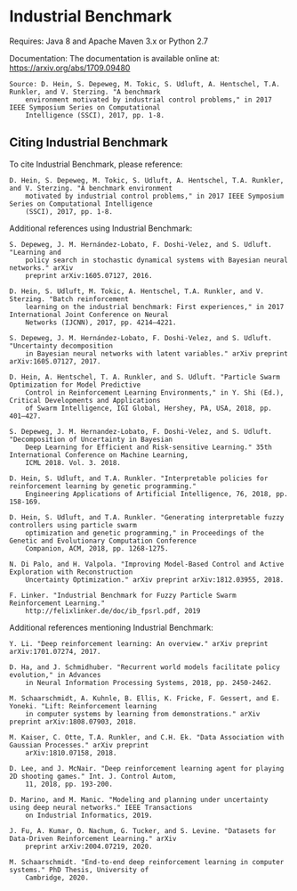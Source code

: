 # Industrial Benchmark 

Requires: Java 8 and Apache Maven 3.x or Python 2.7

Documentation: The documentation is available online at: https://arxiv.org/abs/1709.09480

	Source: D. Hein, S. Depeweg, M. Tokic, S. Udluft, A. Hentschel, T.A. Runkler, and V. Sterzing. "A benchmark 
		environment motivated by industrial control problems," in 2017 IEEE Symposium Series on Computational 
		Intelligence (SSCI), 2017, pp. 1-8. 

## Citing Industrial Benchmark

To cite Industrial Benchmark, please reference:

	D. Hein, S. Depeweg, M. Tokic, S. Udluft, A. Hentschel, T.A. Runkler, and V. Sterzing. "A benchmark environment 
		motivated by industrial control problems," in 2017 IEEE Symposium Series on Computational Intelligence 
		(SSCI), 2017, pp. 1-8. 

Additional references using Industrial Benchmark:
	
	S. Depeweg, J. M. Hernández-Lobato, F. Doshi-Velez, and S. Udluft. "Learning and
		policy search in stochastic dynamical systems with Bayesian neural networks." arXiv
		preprint arXiv:1605.07127, 2016.

	D. Hein, S. Udluft, M. Tokic, A. Hentschel, T.A. Runkler, and V. Sterzing. "Batch reinforcement 
		learning on the industrial benchmark: First experiences," in 2017 International Joint Conference on Neural
		Networks (IJCNN), 2017, pp. 4214–4221.

	S. Depeweg, J. M. Hernández-Lobato, F. Doshi-Velez, and S. Udluft. "Uncertainty decomposition 
		in Bayesian neural networks with latent variables." arXiv preprint arXiv:1605.07127, 2017.
		
	D. Hein, A. Hentschel, T. A. Runkler, and S. Udluft. "Particle Swarm Optimization for Model Predictive 
		Control in Reinforcement Learning Environments," in Y. Shi (Ed.), Critical Developments and Applications 
		of Swarm Intelligence, IGI Global, Hershey, PA, USA, 2018, pp. 401–427.
		
	S. Depeweg, J. M. Hernandez-Lobato, F. Doshi-Velez, and S. Udluft. "Decomposition of Uncertainty in Bayesian 
		Deep Learning for Efficient and Risk-sensitive Learning." 35th International Conference on Machine Learning, 
		ICML 2018. Vol. 3. 2018.
	
	D. Hein, S. Udluft, and T.A. Runkler. "Interpretable policies for reinforcement learning by genetic programming." 
		Engineering Applications of Artificial Intelligence, 76, 2018, pp. 158-169.
	
	D. Hein, S. Udluft, and T.A. Runkler. "Generating interpretable fuzzy controllers using particle swarm 
		optimization and genetic programming," in Proceedings of the Genetic and Evolutionary Computation Conference 
		Companion, ACM, 2018, pp. 1268-1275.
	
	N. Di Palo, and H. Valpola. "Improving Model-Based Control and Active Exploration with Reconstruction 
		Uncertainty Optimization." arXiv preprint arXiv:1812.03955, 2018.
	
	F. Linker. "Industrial Benchmark for Fuzzy Particle Swarm Reinforcement Learning." 
		http://felixlinker.de/doc/ib_fpsrl.pdf, 2019

Additional references mentioning Industrial Benchmark:

	Y. Li. "Deep reinforcement learning: An overview." arXiv preprint arXiv:1701.07274, 2017.
	
	D. Ha, and J. Schmidhuber. "Recurrent world models facilitate policy evolution," in Advances 
		in Neural Information Processing Systems, 2018, pp. 2450-2462.
	
	M. Schaarschmidt, A. Kuhnle, B. Ellis, K. Fricke, F. Gessert, and E. Yoneki. "Lift: Reinforcement learning 
		in computer systems by learning from demonstrations." arXiv preprint arXiv:1808.07903, 2018.
	
	M. Kaiser, C. Otte, T.A. Runkler, and C.H. Ek. "Data Association with Gaussian Processes." arXiv preprint 
		arXiv:1810.07158, 2018.
	
	D. Lee, and J. McNair. "Deep reinforcement learning agent for playing 2D shooting games." Int. J. Control Autom, 
		11, 2018, pp. 193-200.
	
	D. Marino, and M. Manic. "Modeling and planning under uncertainty using deep neural networks." IEEE Transactions 
		on Industrial Informatics, 2019.
	
	J. Fu, A. Kumar, O. Nachum, G. Tucker, and S. Levine. "Datasets for Data-Driven Reinforcement Learning." arXiv 
		preprint arXiv:2004.07219, 2020.
	
	M. Schaarschmidt. "End-to-end deep reinforcement learning in computer systems." PhD Thesis, University of 
		Cambridge, 2020.